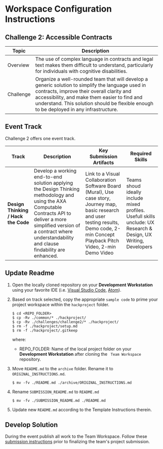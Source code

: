 # Workspace Configuration Instructions
## Challenge 2: Accessible Contracts

| Topic | Description |
| --- | --- | 
| Overview | The use of complex language in contracts and legal text makes them difficult to understand, particularly for individuals with cognitive disabilities. |
| Challenge | Organize a well-rounded team that will develop a generic solution to simplify the language used in contracts, improve their overall clarity and accessibility, and make them easier to find and understand. This solution should be flexible enough to be deployed in any infrastructure.|
## Event Track
Challenge 2 offers one event track.

| Track | Description | Key Submission Artifacts | Required Skills |
| --- | --- | --- | --- | 
| **Design Thinking / Hack the Code** | Develop a working end-to-end solution applying the Design Thinking methodology and using the AXA Computable Contracts API to deliver a more simplified version of a contract where  understandability and clause findability are enhanced. | Link to a Visual Collaboration Software Board (Mural), Use case story, Journey map, basic research and user testing results, Demo code, 2-min Concept Playback Pitch Video, 2-min Demo Video | Teams shoud ideally include mixed profiles. Usefull skills unclude: UX Research & Design, UX Writing, Developers |

## Update Readme
1. Open the locally cloned repository on your **Development Workstation** using your favorite IDE (i.e. [Visual Studio Code][1], [Atom][2]).
2. Based on track selected, copy the appropriate `sample code` to prime your project workspace within the `hackproject` folder.

    ```
    $ cd <REPO_FOLDER>
    $ cp -Rv ./common/* ./hackproject/
    $ cp -Rv ./challenges/challenge2/* ./hackproject/
    $ rm -f ./hackproject/setup.md
    $ rm -f ./hackproject/.gitkeep
    ```

    where:
    
    * REPO_FOLDER: Name of the local project folder on your **Development Workstation** after cloning the ``` Team Workspace``` repository.

3. Move `README.md` to the `archive` folder. Rename it to `ORIGINAL_INSTRUCTIONS.md`.

    ```
    $ mv -fv ./README.md ./archive/ORIGINAL_INSTRUCTIONS.md
    ```

4. Rename `SUBMISSION_README.md` to `README.md`

    ```
    $ mv -fv ./SUBMISSION_README.md ./README.md
    ```

5. Update new `README.md` according to the Template Instructions therein.

## Develop Solution
During the event publish all work to the Team Workspace. Follow these [submission instructions](../../submission-guides/submission-instructions.md) prior to finalizing the team's project submission.  

[1]: https://code.visualstudio.com/
[2]: https://atom.io
[3]: https://docs.github.com/en/free-pro-team@latest/github/creating-cloning-and-archiving-repositories/cloning-a-repository
[4]: https://docs.github.com/en/get-started/quickstart/fork-a-repo#forking-a-repository
[5]: https://github.com/discoverfinancial/a11y-theme-builder
